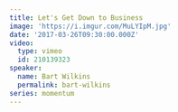 ```yaml
---
title: Let's Get Down to Business
image: 'https://i.imgur.com/MuLYIpM.jpg'
date: '2017-03-26T09:30:00.000Z'
video:
  type: vimeo
  id: 210139323
speaker:
  name: Bart Wilkins
  permalink: bart-wilkins
series: momentum
---
```



